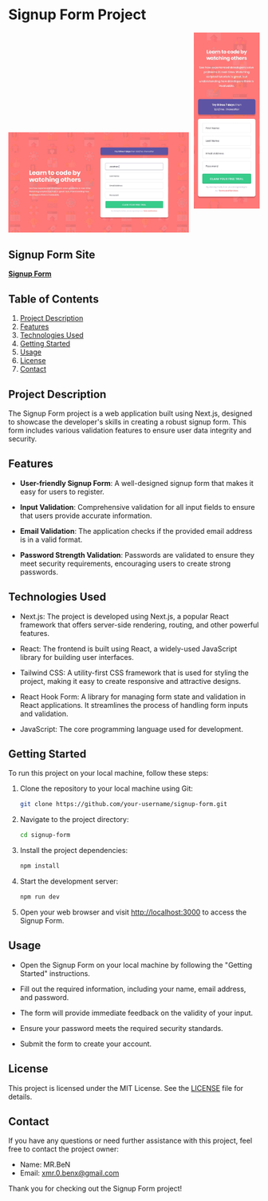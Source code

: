 # Signup Form Project

<div style="display: flex">
    <div style="margin-right: 10px; margin-top: 200px">
        <img src="public/design/desktop-design.jpg" alt="Desktop version">
    </div>
    <div >
        <img src="public/design/mobile-design.jpg" alt="Mobile version">
    </div>
</div>

## Signup Form Site
[**Signup Form**](https://signup-form-one-kappa.vercel.app/)

## Table of Contents


1. [Project Description](#project-description)
2. [Features](#features)
3. [Technologies Used](#technologies-used)
4. [Getting Started](#getting-started)
5. [Usage](#usage)
6. [License](#license)
7. [Contact](#contact)

## Project Description

The Signup Form project is a web application built using Next.js, designed to showcase the developer's skills in creating a robust signup form. This form includes various validation features to ensure user data integrity and security.

## Features

- **User-friendly Signup Form**: A well-designed signup form that makes it easy for users to register.

- **Input Validation**: Comprehensive validation for all input fields to ensure that users provide accurate information.

- **Email Validation**: The application checks if the provided email address is in a valid format.

- **Password Strength Validation**: Passwords are validated to ensure they meet security requirements, encouraging users to create strong passwords.

## Technologies Used

- Next.js: The project is developed using Next.js, a popular React framework that offers server-side rendering, routing, and other powerful features.

- React: The frontend is built using React, a widely-used JavaScript library for building user interfaces.

- Tailwind CSS: A utility-first CSS framework that is used for styling the project, making it easy to create responsive and attractive designs.

- React Hook Form: A library for managing form state and validation in React applications. It streamlines the process of handling form inputs and validation.

- JavaScript: The core programming language used for development.

## Getting Started

To run this project on your local machine, follow these steps:

1. Clone the repository to your local machine using Git:

   ```bash
   git clone https://github.com/your-username/signup-form.git
   ```

2. Navigate to the project directory:

   ```bash
   cd signup-form
   ```

3. Install the project dependencies:

   ```bash
   npm install
   ```

4. Start the development server:

   ```bash
   npm run dev
   ```

5. Open your web browser and visit [http://localhost:3000](http://localhost:3000) to access the Signup Form.

## Usage

- Open the Signup Form on your local machine by following the "Getting Started" instructions.

- Fill out the required information, including your name, email address, and password.

- The form will provide immediate feedback on the validity of your input.

- Ensure your password meets the required security standards.

- Submit the form to create your account.


## License

This project is licensed under the MIT License. See the [LICENSE](LICENSE) file for details.

## Contact

If you have any questions or need further assistance with this project, feel free to contact the project owner:

- Name: MR.BeN
- Email: xmr.0.benx@gmail.com

Thank you for checking out the Signup Form project!
